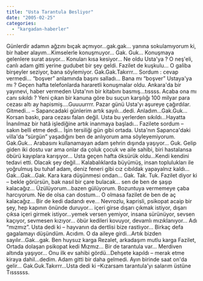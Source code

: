 ```yaml
---
title: "Usta Tarantula Besliyor"
date: "2005-02-25"
categories: 
  - "kargadan-haberler"
---
```


Günlerdir adamın ağzını bıçak açmıyor...gak.gak... yanına sokulamıyorum ki, bir haber alayım...Kimselerle konuşmuyor... Gak. Guk... Konuşmaya gelenlere surat asıyor... Konuları kısa kesiyor... Ne oldu Usta'ya ? O neş'eli, canlı adam gitti yerine gudubet bir şey geldi. Fazilet de kuşkulu... O galiba birşeyler seziyor, bana söylemiyor. Gak.Gak.Takırrr... Sordum : cevap vermedi... “boşver” anlamında başını salladı... Bana mı “boşver” Ustaya'ya mı ? Geçen hafta telefonlarda hararetli konuşmalar oldu. Ankara'da bir yayınevi, haber vermeden Usta'nın bir kitabını basmış...tıssss. Acaba ona mı canı sıkıldı ? Yeni çıkan bir kanuna göre bu suçun karşılığı 100 milyar para cezası altı ay hapismiş....Guuuurrrr. Pazar günü Usta'yı aşureye çağırdılar. Gitmedi... – Sapancadaki günlerim artık sayılı...dedi. Anladım...Gak.Guk... Korsan baskı, para cezası falan değil. Usta bu yerlerden sıkıldı...Hayatta İnanılmaz bir hatâ işlediğine artık inanmaya başladı... Fazilete sordum – sakın belli etme dedi... İşin tersiliği gün gibi ortada. Usta'nın Sapanca'daki villa'da “sürgün” yaşadığını ben de anlıyorum ama söyleyemiyorum. Gak.Guk... Arabasını kullanamayan adam şehrin dışında yaşıyor... Guk. Gelip giden iki dostu var ama onlar da çoluk çocuk ve aile sahibi, biri hastalansa öbürü kayıplara karışıyor... Usta geçen hafta öksürük oldu...Kendi kendini tedavi etti. Olacak şey değil... Kalabalıklarda büyümüş, insan toplulukları ile yoğrulmuş bu tuhaf adam, deniz feneri gibi cız cıbıldak yapayalnız kaldı... Gak...Gak...Gak. Kara kara düşünmesi ondan... Gak. Tak. Tuk. Fazilet diyor ki – bekle görürsün, bak nasıl bir çare bulacak... sen de ben de şaşıp kalacağız... Üzülüyorum...bazen gülüyorum. Bozuntuya vermemeye çaba harcıyorum. Ne de olsa can dostum... O olmasa fazilet de ben de aç kalacağız... Bir de kedi dadandı eve... Nevrozlu, kaprisli, psikopat acaip bir şey, hep kapının önünde duruyor... içeri girse dışarı çıkmak istiyor, dışarı çıksa içeri girmek istiyor...yemek versen yemiyor, insana sürünüyor, sevsen kaçıyor, sevmesen kızıyor... öbür kedileri kovuyor, devamlı mızıklanıyor... Adı “mızmız”. Usta dedi ki – hayvanın da dertlisi bize rastlıyor... Birkaç defa gagalamayı düşündüm. Acıdım. O da aileye girdi...Artık bizden sayılır...Gak...gak. Ben huysuz karga Rezalet, arkadaşım mutlu karga Fazilet, Ortada dolaşan psikopat kedi Mızmız... Bir de tarantula var... Merdiven altında yaşıyor... Onu ilk ev sahibi gördü...Dehşete kapıldı – merak etme kiraya dahil...dedim. Adam gitti bir daha gelmedi. Ayın birinde saat on'da gelir... Gak.Guk.Takırrr...Usta dedi ki –Kızarsam tarantula'yı salarım üstüne Tıssssss.
